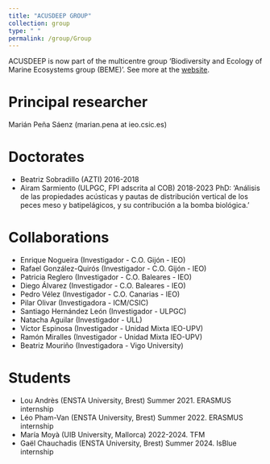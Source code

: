 ```yaml
---
title: "ACUSDEEP GROUP"
collection: group
type: " "
permalink: /group/Group
---
```

ACUSDEEP is now part of the multicentre group ‘Biodiversity and Ecology of Marine Ecosystems group (BEME)’. See more at the [website](https://bemegroup.github.io/BEME/).

# Principal researcher

Marián Peña Sáenz  (marian.pena at ieo.csic.es)
    

# Doctorates

  * Beatriz Sobradillo (AZTI) 2016-2018
  * Airam Sarmiento (ULPGC, FPI adscrita al COB) 2018-2023
    PhD: ‘Análisis de las propiedades acústicas y pautas de distribución vertical de los peces meso y batipelágicos, y su contribución a la     bomba biológica.’

# Collaborations

  * Enrique Nogueira (Investigador - C.O. Gijón - IEO)
  * Rafael González-Quirós (Investigador - C.O. Gijón - IEO)
  * Patricia Reglero (Investigador - C.O. Baleares - IEO)
  * Diego Álvarez (Investigador - C.O. Baleares - IEO)
  * Pedro Vélez (Investigador - C.O. Canarias - IEO)
  * Pilar Olivar (Investigadora - ICM/CSIC)
  * Santiago Hernández León (Investigador - ULPGC)
  * Natacha Aguilar (Investigador - ULL)
  * Víctor Espinosa (Investigador - Unidad Mixta IEO-UPV)
  * Ramón Miralles (Investigador - Unidad Mixta IEO-UPV)
  * Beatriz Mouriño (Investigadora - Vigo University)

# Students

  * Lou Andrès (ENSTA University, Brest) Summer 2021. ERASMUS internship
  * Léo Pham-Van (ENSTA University, Brest) Summer 2022. ERASMUS internship
  * María Moyà (UIB University, Mallorca) 2022-2024. TFM
  * Gaël Chauchadis (ENSTA University, Brest) Summer 2024. IsBlue internship
  
